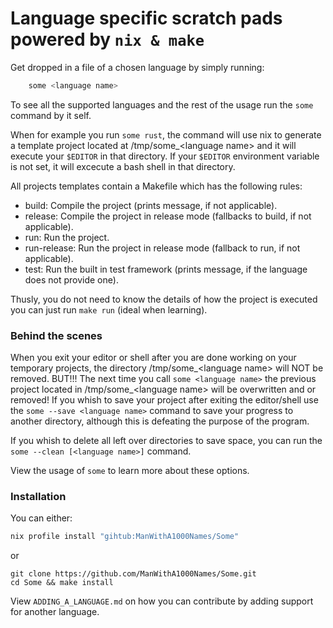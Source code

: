 # Language specific scratch pads powered by `nix & make`

Get dropped in a file of a chosen language by simply running:

```sh
    some <language name>
```

To see all the supported languages and the rest of the usage run the `some` command by it self.

When for example you run `some rust`, the command will use nix to generate a template project
located at /tmp/some\_\<language name\> and it will execute your `$EDITOR` in that directory.
If your `$EDITOR` environment variable is not set, it will excecute a bash shell in that directory.

All projects templates contain a Makefile which has the following rules:

- build: Compile the project (prints message, if not applicable).
- release: Compile the project in release mode (fallbacks to build, if not applicable).
- run: Run the project.
- run-release: Run the project in release mode (fallback to run, if not applicable).
- test: Run the built in test framework (prints message, if the language does not provide one).

Thusly, you do not need to know the details of how the project is executed you can just run `make run` (ideal when learning).

### Behind the scenes

When you exit your editor or shell after you are done working on your temporary projects, the directory /tmp/some\_\<language name\> will NOT be removed.
BUT!!! The next time you call `some <language name>` the previous project located in /tmp/some\_\<language name\> will be overwritten and or removed!
If you whish to save your project after exiting the editor/shell use the `some --save <language name>` command to save your progress to another directory, although this is defeating the purpose of the program.

If you whish to delete all left over directories to save space, you can run the `some --clean [<language name>]` command.

View the usage of `some` to learn more about these options.

### Installation

You can either:

```sh
nix profile install "gihtub:ManWithA1000Names/Some"
```

or

```
git clone https://github.com/ManWithA1000Names/Some.git
cd Some && make install
```

View `ADDING_A_LANGUAGE.md` on how you can contribute by adding support for another language.
